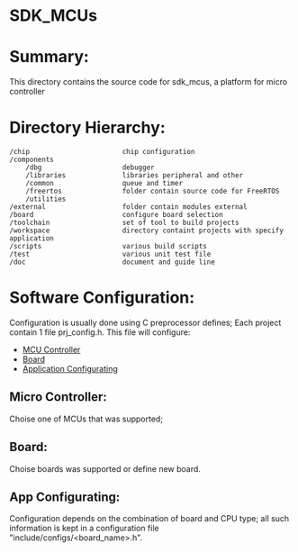 # SDK_MCUs
Summary:
========
This directory contains the source code for sdk_mcus, a platform for
micro controller

Directory Hierarchy:
====================

    /chip                       chip configuration
    /components                 
        /dbg                    debugger
        /libraries              libraries peripheral and other
        /common                 queue and timer
        /freertos               folder contain source code for FreeRTOS
        /utilities
    /external                   folder contain modules external
    /board                      configure board selection
    /toolchain                  set of tool to build projects
    /workspace                  directory containt projects with specify application
    /scripts                    various build scripts
    /test                       various unit test file
    /doc                        document and guide line

Software Configuration:
=======================
Configuration is usually done using C preprocessor defines;
Each project contain 1 file prj_config.h. This file will configure:
* [MCU Controller](#MCU-Controller)
* [Board](#Board)
* [Application Configurating](#App-Configurating)

Micro Controller:
------------------------------
Choise one of MCUs that was supported;

Board:
----------------------------
Choise boards was supported or define new board.

App Configurating:
----------------------

Configuration depends on the combination of board and CPU type; all such information is kept in a configuration file
"include/configs/<board_name>.h".
